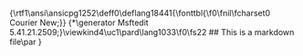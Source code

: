 {\rtf1\ansi\ansicpg1252\deff0\deflang18441{\fonttbl{\f0\fnil\fcharset0 Courier New;}}
{\*\generator Msftedit 5.41.21.2509;}\viewkind4\uc1\pard\lang1033\f0\fs22 ## This is a markdown file\par
}
 